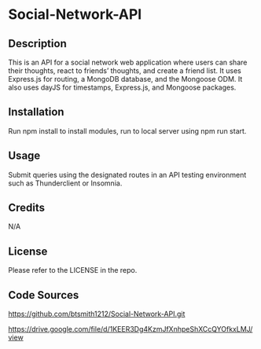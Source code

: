 # Social-Network-API

## Description

This is an API for a social network web application where users can share their thoughts, react to friends’ thoughts, and create a friend list. It uses Express.js for routing, a MongoDB database, and the Mongoose ODM. It also uses dayJS for timestamps, Express.js, and Mongoose packages.

## Installation

Run npm install to install modules, run to local server using npm run start.

## Usage

Submit queries using the designated routes in an API testing environment such as Thunderclient or Insomnia.

## Credits

N/A

## License

Please refer to the LICENSE in the repo.

## Code Sources

https://github.com/btsmith1212/Social-Network-API.git

https://drive.google.com/file/d/1KEER3Dg4KzmJfXnhpeShXCcQYOfkxLMJ/view


